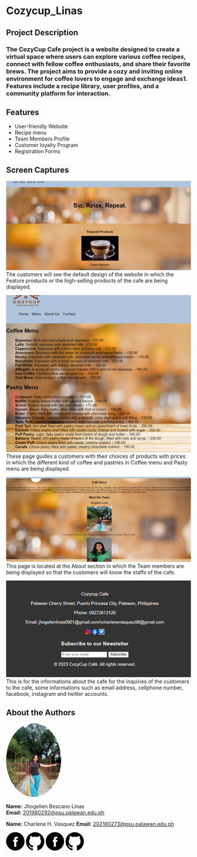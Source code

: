 # Cozycup_Linas

## Project Description  
### The CozyCup Cafe project is a website designed to create a virtual space where users can explore various coffee recipes, connect with fellow coffee enthusiasts, and share their favorite brews. The project aims to provide a cozy and inviting online environment for coffee lovers to engage and exchange ideas1. Features include a recipe library, user profiles, and a community platform for interaction.  

## Features  
* User-friendly Website
* Recipe menu
* Team Members Profile
* Customer loyalty Program
* Registration Forms

## Screen Captures  
![Homepage IMG](https://github.com/gelien0901/Cozycup_Linas_Vasquez/blob/main/homepage.png)  
The customers will see the default design of the website in which the Feature products or the high-selling products of the cafe are being displayed.  

![Menus IMG](https://github.com/gelien0901/Cozycup_Linas_Vasquez/blob/main/Menus.png)  
These page guides a customers with their choices of products with prices in which the different kind of coffee and pastries in Coffee menu and Pasty menu are being displayed.  

![member IMG](https://github.com/gelien0901/Cozycup_Linas_Vasquez/blob/main/member.png)  
This page is located at the About section in which the Team members are being displayed so that the customers will know the staffs of the cafe.  

![contact IMG](https://github.com/gelien0901/Cozycup_Linas_Vasquez/blob/main/contact.png)  
This is for the informations about the cafe for the inquiries of the customers to the cafe, some informations such as email address, cellphone number, facebook, instagram and twitter accounts.  



## About the Authors  
<img src="https://github.com/gelien0901/Cozycup_Linas_Vasquez/blob/main/jhel.jpg" width="150" style="border-radius: 50%">  


**Name:** Jhogelien Bescano Linas  
**Email:** 201980292@psu.palawan.edu.ph


**Name:** Charlene H. Vasquez 
**Email:** 202180273@psu.palawan.edu.ph


[<img src="Facebook_black.png" width="50px" height= "50px">](https://www.facebook.com/neilegohj.sanil/) [<img src="Github_black.png" width="50px" height= "50px">](https://github.com/gelien0901)
[<img src="Facebook_black.png" width="50px" height= "50px">](https://www.facebook.com/charlene.vasquez.908/) [<img src="Github_black.png" width="50px" height= "50px">](https://github.com/CharleneV-22)

